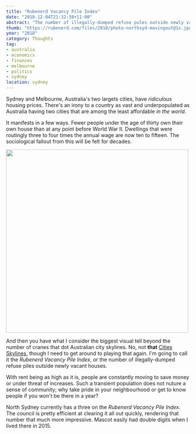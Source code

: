 ```yaml
---
title: "Rubenerd Vacancy Pile Index"
date: "2018-12-04T21:32:38+11:00"
abstract: "The number of illegally-dumped refuse pules outside newly vacant houses."
thumb: "https://rubenerd.com/files/2018/photo-northsyd-movingout@1x.jpg"
year: "2018"
category: Thoughts
tag:
- australia
- economics
- finances
- melbourne
- politics
- sydney
location: sydney
---
```

Sydney and Melbourne, Australia's two largets cities, have *ridiculous* housing prices. There's an irony to a country as vast and underpopulated as Australia having two cities that are among the least affordable *in the world*.

It manifests in a few ways. Fewer people under the age of thirty own their own house than at any point before World War II. Dwellings that were routingly three to four times the annual wage are now ten to fifteen. The sociological fallout from this will be felt for decades.

<p><img src="https://rubenerd.com/files/2018/photo-northsyd-movingout@1x.jpg" srcset="https://rubenerd.com/files/2018/photo-northsyd-movingout@1x.jpg 1x, https://rubenerd.com/files/2018/photo-northsyd-movingout@2x.jpg 2x" alt="" style="width:500px" /></p>

And then you have what I consider the biggest visual tell beyond the number of cranes that dot Australian city skylines. No, not **that** [Cities Skylines], though I need to get around to playing that again. I'm going to call it the *Rubenerd Vacancy Pile Index*, or the number of illegally-dumped refuse piles outside newly vacant houses.

With rent being as high as it is, people are constantly moving to save money or under threat of increases. Such a transient population does not nuture a sense of community; why take pride in your neighbourhood or get to know people if you won't be there in a year?

North Sydney currently has a three on the *Rubenerd Vacancy Pile Index*. The council is pretty efficient at clearing it all out quickly, rendering that number that much more impressive. Mascot easily had double digits when I lived there in 2015.

[Cities Skylines]: https://www.paradoxplaza.com/cities-skylines/CSCS00GSK-MASTER.html
